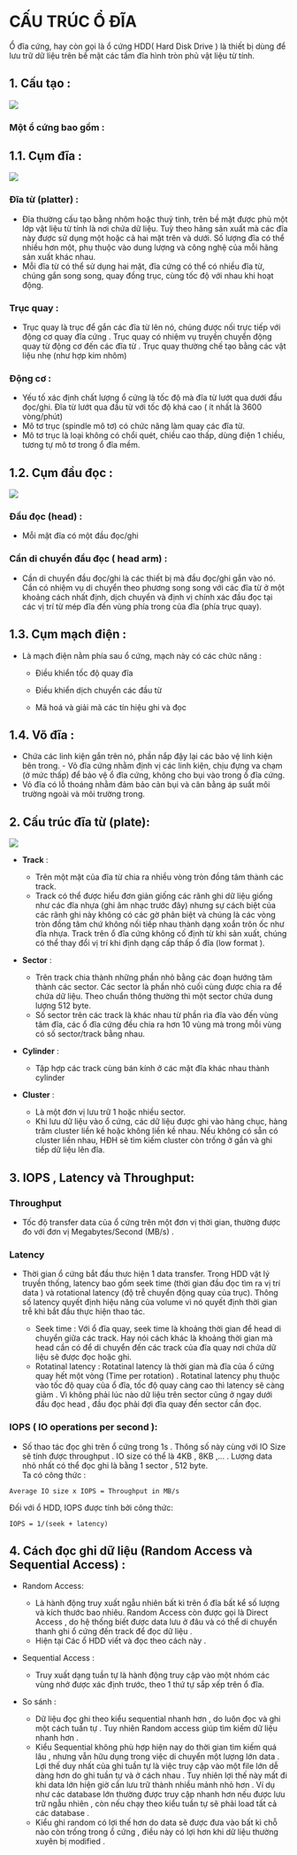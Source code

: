 # CẤU TRÚC Ổ ĐĨA  
Ổ đĩa cứng, hay còn gọi là ổ cứng HDD( Hard Disk Drive ) là thiết bị dùng để lưu trữ dữ liệu trên bề mặt các tấm đĩa hình tròn phủ vật liệu từ tính. 
## 1. Cấu tạo :    
<img src="../img/Stg_1_1.jpg">

### Một ổ cứng bao gồm :   

## 1.1. Cụm đĩa :  

<img src="../img/Stg_1_2.jpg">  

### Đĩa từ (platter) :  
- Đĩa thường cấu tạo bằng nhôm hoặc thuỷ tinh, trên bề mặt được phủ một lớp vật liệu từ tính là nơi chứa dữ liệu. Tuỳ theo hãng sản xuất mà các đĩa này được sử dụng một hoặc cả hai mặt trên và dưới. Số lượng đĩa có thể nhiều hơn một, phụ thuộc vào dung lượng và công nghệ của mỗi hãng sản xuất khác nhau.  
- Mỗi đĩa từ có thể sử dụng hai mặt, đĩa cứng có thể có nhiều đĩa từ, chúng gắn song song, quay đồng trục, cùng tốc độ với nhau khi hoạt động.     
    
###  Trục quay :  
- Trục quay là trục để gắn các đĩa từ lên nó, chúng được nối trực tiếp với động cơ quay đĩa cứng . Trục quay có nhiệm vụ truyền chuyển động quay từ động cơ đến các đĩa từ . Trục quay thường chế tạo bằng các vật liệu nhẹ (như hợp kim nhôm)
    
### Động cơ :    
- Yếu tố xác định chất lượng ổ cứng là tốc độ mà đĩa từ lướt qua dưới đầu đọc/ghi. Đĩa từ lướt qua đầu từ với tốc độ khá cao ( ít nhất là 3600 vòng/phút)  
- Mô tơ trục (spindle mô tơ) có chức năng làm quay các đĩa từ.
- Mô tơ trục là loại không có chổi quét, chiều cao thấp, dùng điện 1 chiều, tương tự mô tơ trong ổ đĩa mềm.
 
## 1.2. Cụm đầu đọc :  
<img src="../img/Stg_1_3.png">  

  ### Đầu đọc (head) :  
-  Mỗi mặt đĩa có một đầu đọc/ghi  

  ### Cần di chuyển đầu đọc ( head arm) :    
  - Cần di chuyển đầu đọc/ghi là các thiết bị mà đầu đọc/ghi gắn vào nó. Cần có nhiệm vụ di chuyển theo phương song song với các đĩa từ ở một khoảng cách nhất định, dịch chuyển và định vị chính xác đầu đọc tại các vị trí từ mép đĩa đến vùng phía trong của đĩa (phía trục quay).    

## 1.3. Cụm mạch điện  :  
- Là mạch điện nằm phía sau ổ cứng, mạch này có các chức năng :  
     - Điều khiển tốc độ quay đĩa  
     
     - Điều khiển dịch chuyển các đầu từ  
     
     - Mã hoá và giải mã các tín hiệu ghi và đọc   
## 1.4. Võ đĩa :  
   - Chứa các linh kiện gắn trên nó, phần nắp đậy lại các bảo vệ linh kiện bên trong.
    - Vỏ đĩa cứng nhằm định vị các linh kiện, chịu đựng va chạm (ở mức thấp) để bảo vệ ổ đĩa cứng, không cho bụi vào trong ổ đĩa cứng.
   - Vỏ đĩa có lỗ thoáng nhằm đảm bảo cản bụi và cân bằng áp suất môi trường ngoài và môi trường trong.  

## 2. Cấu trúc đĩa từ (plate):  

<img src="../img/Stg_1_4.png">  

- **Track** :  

  - Trên một mặt  của đĩa từ chia ra nhiều vòng tròn đồng tâm thành các track.  
  - Track có thể được hiểu đơn giản giống các rãnh ghi dữ liệu giống như các đĩa nhựa (ghi âm nhạc trước đây) nhưng sự cách biệt của các rãnh ghi này không có các gờ phân biệt và chúng là các vòng tròn đồng tâm chứ không nối tiếp nhau thành dạng xoắn trôn ốc như đĩa nhựa. Track trên ổ đĩa cứng không cố định từ khi sản xuất, chúng có thể thay đổi vị trí khi định dạng cấp thấp ổ đĩa (low format ). 
- **Sector** :    
    - Trên track chia thành những phần nhỏ bằng các đoạn hướng tâm thành các sector. Các sector là phần nhỏ cuối cùng được chia ra để chứa dữ liệu. Theo chuẩn thông thường thì một sector chứa dung lượng 512 byte.
    - Số sector trên các track là khác nhau từ phần rìa đĩa vào đến vùng tâm đĩa, các ổ đĩa cứng đều chia ra hơn 10 vùng mà trong mỗi vùng có số sector/track bằng nhau.   
- **Cylinder** :  
    - Tập hợp các track cùng bán kính ở các mặt đĩa khác nhau thành cylinder  

- **Cluster**  :  
    - Là một đơn vị lưu trữ 1 hoặc nhiều sector.
    - Khi lưu dữ liệu vào ổ cứng, các dữ liệu được ghi vào hàng chục, hàng trăm cluster liền kề hoặc không liền kề nhau. Nếu không có sẵn có cluster liền nhau, HĐH sẽ tìm kiếm cluster còn trống ở gần và ghi tiếp dữ liệu lên đĩa.  

## 3. IOPS , Latency và Throughput:    
### **Throughput**  
- Tốc độ transfer data của ổ cứng trên một đơn vị thời gian, thường được đo với đơn vị Megabytes/Second (MB/s) .  

### **Latency**  
- Thời gian ổ cứng bắt đầu thưc hiện 1 data transfer. Trong HDD vật lý truyền thống, latency bao gồm seek time (thời gian đầu đọc tìm ra vị trí data ) và rotational latency (độ trễ chuyển động quay của trục). Thông số latency quyết định hiệu năng của volume vì nó quyết định thời gian trễ khi bắt đầu thực hiện thao tác.

    - Seek time : Với ổ đĩa quay, seek time là khoảng thời gian để head di chuyển giữa các track. Hay nói cách khác là khoảng thời gian mà head cần có để di chuyển đến các track của đĩa quay nơi chứa dữ liệu sẽ được đọc hoặc ghi.
    - Rotatinal latency : Rotatinal latency  là thời gian mà đĩa của ổ cứng quay hết một vòng (Time per rotation) . Rotatinal latency phụ thuộc vào tốc độ quay của ổ đĩa, tốc độ quay càng cao thì latency sẽ càng giảm . Vì không phải lúc nào dữ liệu trên sector cũng ở ngay dưới đầu đọc head , đầu đọc phải đợi đĩa quay đến sector cần đọc.   



### **IOPS ( IO operations per second ):** 
- Số thao tác đọc ghi trên ổ cứng trong 1s . Thông số này cùng với IO Size sẽ tính được throughput  . IO size có thể là 4KB , 8KB ,... . Lượng data nhỏ nhất có thể đọc ghi là bằng 1 sector , 512 byte.  
Ta có công thức :  
```
Average IO size x IOPS = Throughput in MB/s
```


Đối với ổ HDD, IOPS được tính bởi công thức:
```
IOPS = 1/(seek + latency)
```  

## 4. Cách đọc ghi dữ liệu (Random Access và Sequential Access) :    

- Random Access:

    - Là hành động truy xuất ngẫu nhiên bất kì trên ổ đĩa bất kể số lượng và kích thước bao nhiêu. Random Access còn được gọi là Direct Access , do hệ thống biết được data lưu ở đâu và có thể di chuyển thanh ghi ổ cứng đến track để đọc dữ liệu .
    - Hiện tại Các ổ HDD viết và đọc theo cách này .  

- Sequential Access :

    - Truy xuất dạng tuần tự là hành động truy cập vào một nhóm các vùng nhớ được xác định trước, theo 1 thứ tự sắp xếp trên ổ đĩa.  

- So sánh :  
   - Dữ liệu đọc ghi theo kiểu sequential nhanh hơn , do luôn đọc và ghi một cách tuần tự . Tuy nhiên Random access giúp tìm kiếm dữ liệu nhanh hơn .  
   - Kiểu Sequential không phù hợp hiện nay do thời gian tìm kiếm quá lâu , nhưng vẫn hữu dụng trong việc di chuyển một lượng lớn data . Lợi thế duy nhất của ghi tuần tự là việc truy cập vào một file lớn dễ dàng hơn do ghi tuần tự và ở cách nhau . Tuy nhiên lợi thế này mất đi khi data lớn hiện giờ cần lưu trữ thành nhiều mảnh nhỏ hơn . Ví dụ như các database lớn thường được truy cập nhanh hơn nếu được lưu trữ ngẫu nhiên , còn nếu chạy theo kiểu tuần tự sẽ phải load tất cả các database . 
   - Kiểu ghi random có lợi thế hơn do data sẽ được đưa vào bất kì chỗ nào còn trống trong ổ cứng , điều này có lợi hơn khi dữ liệu thường xuyên bị modified .  
   



